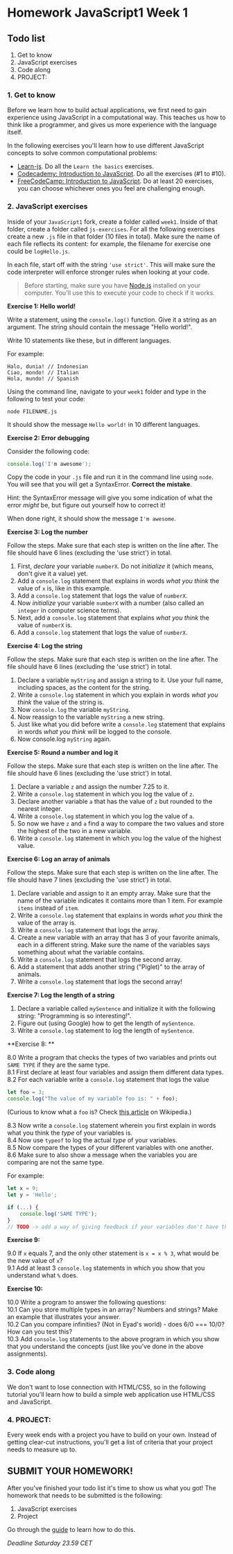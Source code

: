 # Homework JavaScript1 Week 1

## Todo list

1. Get to know
2. JavaScript exercises
3. Code along
4. PROJECT:

### 1. Get to know

Before we learn how to build actual applications, we first need to gain experience using JavaScript in a computational way. This teaches us how to think like a programmer, and gives us more experience with the language itself.

In the following exercises you'll learn how to use different JavaScript concepts to solve common computational problems:

- [Learn-js](https://www.learn-js.org/). Do all the `Learn the basics` exercises.
- [Codecademy: Introduction to JavaScript](https://www.codecademy.com/learn/introduction-to-javascript/modules/learn-javascript-introduction). Do all the exercises (#1 to #10).
- [FreeCodeCamp: Introduction to JavaScript](https://learn.freecodecamp.org/javascript-algorithms-and-data-structures/basic-javascript). Do at least 20 exercises, you can choose whichever ones you feel are challenging enough.

### 2. JavaScript exercises

Inside of your `JavaScript1` fork, create a folder called `week1`. Inside of that folder, create a folder called `js-exercises`. For all the following exercises create a new `.js` file in that folder (10 files in total). Make sure the name of each file reflects its content: for example, the filename for exercise one could be `logHello.js`.

In each file, start off with the string `'use strict'`. This will make sure the code interpreter will enforce stronger rules when looking at your code.

> Before starting, make sure you have [Node.js](https://nodejs.org/en/download/) installed on your computer. You'll use this to execute your code to check if it works.

**Exercise 1: Hello world!**

Write a statement, using the `console.log()` function. Give it a string as an argument. The string should contain the message "Hello world!".

Write 10 statements like these, but in different languages.

For example:

```
Halo, dunia! // Indonesian
Ciao, mondo! // Italian
Hola, mundo! // Spanish
```

Using the command line, navigate to your `week1` folder and type in the following to test your code:

```
node FILENAME.js
```

It should show the message `Hello world!` in 10 different languages.

**Exercise 2: Error debugging**

Consider the following code:

```js
console.log('I'm awesome');
```

Copy the code in your `.js` file and run it in the command line using `node`. You will see that you will get a SyntaxError. **Correct the mistake**.

Hint: the SyntaxError message will give you some indication of what the error _might_ be, but figure out yourself how to correct it!

When done right, it should show the message `I'm awesome`.

**Exercise 3: Log the number**

Follow the steps. Make sure that each step is written on the line after. The file should have 6 lines (excluding the 'use strict') in total.

1.  First, _declare_ your variable `numberX`. Do not _initialize_ it (which means, don't give it a value) yet.
2.  Add a `console.log` statement that explains in words _what you think_ the value of `x` is, like in this example.
3.  Add a `console.log` statement that logs the value of `numberX`.
4.  Now _initialize_ your variable `numberX` with a number (also called an `integer` in computer science terms).
5.  Next, add a `console.log` statement that explains _what you think_ the value of `numberX` is.
6.  Add a `console.log` statement that logs the value of `numberX`.

**Exercise 4: Log the string**

Follow the steps. Make sure that each step is written on the line after. The file should have 6 lines (excluding the 'use strict') in total.

1. Declare a variable `myString` and assign a string to it. Use your full name, including spaces, as the content for the string.
2. Write a `console.log` statement in which you explain in words _what you think_ the value of the string is.
3. Now `console.log` the variable `myString`.
4. Now reassign to the variable `myString` a new string.
5. Just like what you did before write a `console.log` statement that explains in words _what you think_ will be logged to the console.
6. Now console.log `myString` again.

**Exercise 5: Round a number and log it**

Follow the steps. Make sure that each step is written on the line after. The file should have 6 lines (excluding the 'use strict') in total.

1. Declare a variable `z` and assign the number 7.25 to it.
2. Write a `console.log` statement in which you log the value of `z`.
3. Declare another variable `a` that has the value of `z` but rounded to the nearest integer.
4. Write a `console.log` statement in which you log the value of `a`.
5. So now we have `z` and `a` find a way to compare the two values and store the highest of the two in a new variable.
6. Write a `console.log` statement in which you log the value of the highest value.

**Exercise 6: Log an array of animals**

Follow the steps. Make sure that each step is written on the line after. The file should have 7 lines (excluding the 'use strict') in total.

1. Declare variable and assign to it an empty array. Make sure that the name of the variable indicates it contains more than 1 item. For example `items` instead of `item`.
2. Write a `console.log` statement that explains in words _what you think_ the value of the array is.
3. Write a `console.log` statement that logs the array.
4. Create a new variable with an array that has 3 of your favorite animals, each in a different string. Make sure the name of the variables says something about what the variable contains.
5. Write a `console.log` statement that logs the second array.
6. Add a statement that adds another string ("Piglet)" to the array of animals.
7. Write a `console.log` statement that logs the second array!

**Exercise 7: Log the length of a string**

1. Declare a variable called `mySentence` and initialize it with the following string: "Programming is so interesting!".
2. Figure out (using Google) how to get the length of `mySentence`.
3. Write a `console.log` statement to log the length of `mySentence`.

**Exercise 8: **

8.0 Write a program that checks the types of two variables and prints out `SAME TYPE` if they are the same type.  
8.1 First declare at least four variables and assign them different data types.  
8.2 For each variable write a `console.log` statement that logs the value

```js
let foo = 3;
console.log("The value of my variable foo is: " + foo);
```

(Curious to know what a `foo` is? Check [this article](https://en.wikipedia.org/wiki/Metasyntactic_variable) on Wikipedia.)

8.3 Now write a `console.log` statement wherein you first explain in words what you think the _type_ of your variables is.  
8.4 Now use `typeof` to log the actual _type_ of your variables.  
8.5 Now compare the types of your different variables with one another.  
8.6 Make sure to also show a message when the variables you are comparing are not the same type.

For example:

```js
let x = 9;
let y = 'Hello';

if (...) {
    console.log('SAME TYPE');
}
// TODO -> add a way of giving feedback if your variables don't have the same type
```

**Exercise 9:**

9.0 If `x` equals 7, and the only other statement is `x = x % 3`, what would be the new value of `x`?  
9.1 Add at least 3 `console.log` statements in which you show that you understand what `%` does.

**Exercise 10:**

10.0 Write a program to answer the following questions:  
10.1 Can you store multiple types in an array? Numbers and strings? Make an example that illustrates your answer.  
10.2 Can you compare infinities? (Not in Eyad's world) - does 6/0 === 10/0? How can you test this?  
10.3 Add `console.log` statements to the above program in which you show that you understand the concepts (just like you've done in the above assignments).

### 3. Code along

We don't want to lose connection with HTML/CSS, so in the following tutorial you'll learn how to build a simple web application use HTML/CSS and JavaScript.

### 4. PROJECT:

Every week ends with a project you have to build on your own. Instead of getting clear-cut instructions, you'll get a list of criteria that your project needs to measure up to.

## SUBMIT YOUR HOMEWORK!

After you've finished your todo list it's time to show us what you got! The homework that needs to be submitted is the following:

1. JavaScript exercises
2. Project

Go through the [guide](../hand-in-homework-guide.md) to learn how to do this.

_Deadline Saturday 23.59 CET_
